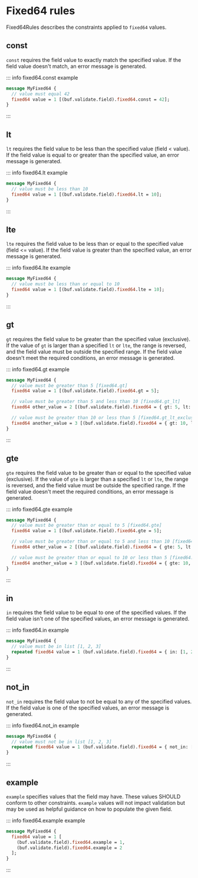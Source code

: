 # Fixed64 rules

Fixed64Rules describes the constraints applied to `fixed64` values.

## const

`const` requires the field value to exactly match the specified value. If the field value doesn't match, an error message is generated.

::: info fixed64.const example

```proto
message MyFixed64 {
  // value must equal 42
  fixed64 value = 1 [(buf.validate.field).fixed64.const = 42];
}
```

:::

## lt

`lt` requires the field value to be less than the specified value (field < value). If the field value is equal to or greater than the specified value, an error message is generated.

::: info fixed64.lt example

```proto
message MyFixed64 {
  // value must be less than 10
  fixed64 value = 1 [(buf.validate.field).fixed64.lt = 10];
}
```

:::

## lte

`lte` requires the field value to be less than or equal to the specified value (field <= value). If the field value is greater than the specified value, an error message is generated.

::: info fixed64.lte example

```proto
message MyFixed64 {
  // value must be less than or equal to 10
  fixed64 value = 1 [(buf.validate.field).fixed64.lte = 10];
}
```

:::

## gt

`gt` requires the field value to be greater than the specified value (exclusive). If the value of `gt` is larger than a specified `lt` or `lte`, the range is reversed, and the field value must be outside the specified range. If the field value doesn't meet the required conditions, an error message is generated.

::: info fixed64.gt example

```proto
message MyFixed64 {
  // value must be greater than 5 [fixed64.gt]
  fixed64 value = 1 [(buf.validate.field).fixed64.gt = 5];

  // value must be greater than 5 and less than 10 [fixed64.gt_lt]
  fixed64 other_value = 2 [(buf.validate.field).fixed64 = { gt: 5, lt: 10 }];

  // value must be greater than 10 or less than 5 [fixed64.gt_lt_exclusive]
  fixed64 another_value = 3 [(buf.validate.field).fixed64 = { gt: 10, lt: 5 }];
}
```

:::

## gte

`gte` requires the field value to be greater than or equal to the specified value (exclusive). If the value of `gte` is larger than a specified `lt` or `lte`, the range is reversed, and the field value must be outside the specified range. If the field value doesn't meet the required conditions, an error message is generated.

::: info fixed64.gte example

```proto
message MyFixed64 {
  // value must be greater than or equal to 5 [fixed64.gte]
  fixed64 value = 1 [(buf.validate.field).fixed64.gte = 5];

  // value must be greater than or equal to 5 and less than 10 [fixed64.gte_lt]
  fixed64 other_value = 2 [(buf.validate.field).fixed64 = { gte: 5, lt: 10 }];

  // value must be greater than or equal to 10 or less than 5 [fixed64.gte_lt_exclusive]
  fixed64 another_value = 3 [(buf.validate.field).fixed64 = { gte: 10, lt: 5 }];
}
```

:::

## in

`in` requires the field value to be equal to one of the specified values. If the field value isn't one of the specified values, an error message is generated.

::: info fixed64.in example

```proto
message MyFixed64 {
  // value must be in list [1, 2, 3]
  repeated fixed64 value = 1 (buf.validate.field).fixed64 = { in: [1, 2, 3] };
}
```

:::

## not_in

`not_in` requires the field value to not be equal to any of the specified values. If the field value is one of the specified values, an error message is generated.

::: info fixed64.not_in example

```proto
message MyFixed64 {
  // value must not be in list [1, 2, 3]
  repeated fixed64 value = 1 (buf.validate.field).fixed64 = { not_in: [1, 2, 3] };
}
```

:::

## example

`example` specifies values that the field may have. These values SHOULD conform to other constraints. `example` values will not impact validation but may be used as helpful guidance on how to populate the given field.

::: info fixed64.example example

```proto
message MyFixed64 {
  fixed64 value = 1 [
    (buf.validate.field).fixed64.example = 1,
    (buf.validate.field).fixed64.example = 2
  ];
}
```

:::

